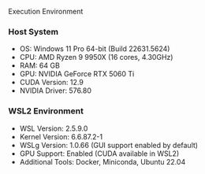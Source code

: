 Execution Environment

### Host System
- OS: Windows 11 Pro 64-bit (Build 22631.5624)
- CPU: AMD Ryzen 9 9950X (16 cores, 4.30GHz)
- RAM: 64 GB
- GPU: NVIDIA GeForce RTX 5060 Ti
- CUDA Version: 12.9
- NVIDIA Driver: 576.80

### WSL2 Environment
- WSL Version: 2.5.9.0
- Kernel Version: 6.6.87.2-1
- WSLg Version: 1.0.66 (GUI support enabled by default)
- GPU Support: Enabled (CUDA available in WSL2)
- Additional Tools: Docker, Miniconda, Ubuntu 22.04

